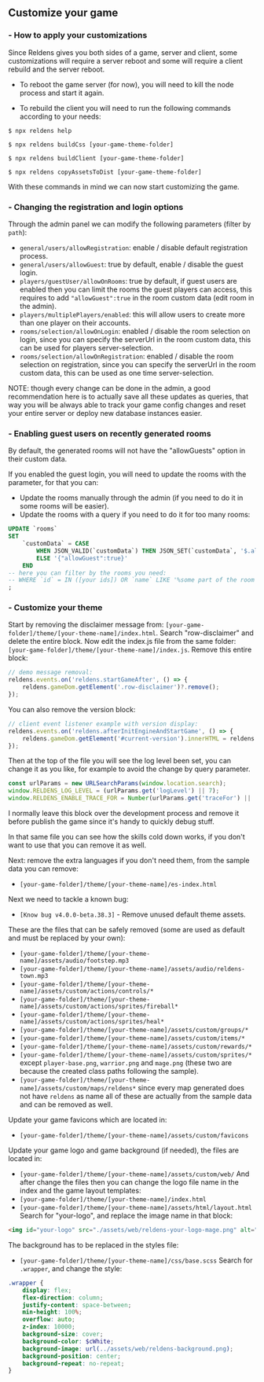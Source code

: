 ## Customize your game

### - How to apply your customizations

Since Reldens gives you both sides of a game, server and client, some customizations will require a server reboot and some will require a client rebuild and the server reboot.

- To reboot the game server (for now), you will need to kill the node process and start it again.

- To rebuild the client you will need to run the following commands according to your needs:

```
$ npx reldens help

$ npx reldens buildCss [your-game-theme-folder]

$ npx reldens buildClient [your-game-theme-folder]

$ npx reldens copyAssetsToDist [your-game-theme-folder]
```

With these commands in mind we can now start customizing the game.

### - Changing the registration and login options

Through the admin panel we can modify the following parameters (filter by `path`):

- `general/users/allowRegistration`: enable / disable default registration process.
- `general/users/allowGuest`: true by default, enable / disable the guest login.
- `players/guestUser/allowOnRooms`: true by default, if guest users are enabled then you can limit the rooms the guest players can access, this requires to add `"allowGuest":true` in the room custom data (edit room in the admin). 
- `players/multiplePlayers/enabled`: this will allow users to create more than one player on their accounts.
- `rooms/selection/allowOnLogin`: enabled / disable the room selection on login, since you can specify the serverUrl in the room custom data, this can be used for players server-selection.
- `rooms/selection/allowOnRegistration`: enabled / disable the room selection on registration, since you can specify the serverUrl in the room custom data, this can be used as one time server-selection.

NOTE: though every change can be done in the admin, a good recommendation here is to actually save all these updates as queries, that way you will be always able to track your game config changes and reset your entire server or deploy new database instances easier.  


### - Enabling guest users on recently generated rooms

By default, the generated rooms will not have the "allowGuests" option in their custom data.

If you enabled the guest login, you will need to update the rooms with the parameter, for that you can:
- Update the rooms manually through the admin (if you need to do it in some rooms will be easier).
- Update the rooms with a query if you need to do it for too many rooms:
```sql
UPDATE `rooms`
SET 
    `customData` = CASE
        WHEN JSON_VALID(`customData`) THEN JSON_SET(`customData`, '$.allowGuest', TRUE)
        ELSE '{"allowGuest":true}'
    END
-- here you can filter by the rooms you need:
-- WHERE `id` = IN ([your ids]) OR `name` LIKE '%some part of the room name%'
;
```

### - Customize your theme

Start by removing the disclaimer message from: `[your-game-folder]/theme/[your-theme-name]/index.html`.
Search "row-disclaimer" and delete the entire block.
Now edit the index.js file from the same folder: `[your-game-folder]/theme/[your-theme-name]/index.js`.
Remove this entire block:
```js
// demo message removal:
reldens.events.on('reldens.startGameAfter', () => {
    reldens.gameDom.getElement('.row-disclaimer')?.remove();
});
```

You can also remove the version block:
```js
// client event listener example with version display:
reldens.events.on('reldens.afterInitEngineAndStartGame', () => {
    reldens.gameDom.getElement('#current-version').innerHTML = reldens.config.client.gameEngine.version+' -';
});
```

Then at the top of the file you will see the log level been set, you can change it as you like, for example to avoid the change by query parameter. 
```js
const urlParams = new URLSearchParams(window.location.search);
window.RELDENS_LOG_LEVEL = (urlParams.get('logLevel') || 7);
window.RELDENS_ENABLE_TRACE_FOR = Number(urlParams.get('traceFor') || 'emergency,alert,critical');
```

I normally leave this block over the development process and remove it before publish the game since it's handy to quickly debug stuff.

In that same file you can see how the skills cold down works, if you don't want to use that you can remove it as well.

Next: remove the extra languages if you don't need them, from the sample data you can remove:
- `[your-game-folder]/theme/[your-theme-name]/es-index.html`

Next we need to tackle a known bug: 
- `[Know bug v4.0.0-beta.38.3]` - Remove unused default theme assets.

These are the files that can be safely removed (some are used as default and must be replaced by your own):
- `[your-game-folder]/theme/[your-theme-name]/assets/audio/footstep.mp3`
- `[your-game-folder]/theme/[your-theme-name]/assets/audio/reldens-town.mp3`
- `[your-game-folder]/theme/[your-theme-name]/assets/custom/actions/controls/*`
- `[your-game-folder]/theme/[your-theme-name]/assets/custom/actions/sprites/fireball*`
- `[your-game-folder]/theme/[your-theme-name]/assets/custom/actions/sprites/heal*`
- `[your-game-folder]/theme/[your-theme-name]/assets/custom/groups/*`
- `[your-game-folder]/theme/[your-theme-name]/assets/custom/items/*`
- `[your-game-folder]/theme/[your-theme-name]/assets/custom/rewards/*`
- `[your-game-folder]/theme/[your-theme-name]/assets/custom/sprites/*` except `player-base.png`, `warrior.png` and `mage.png` (these two are because the created class paths following the sample).
- `[your-game-folder]/theme/[your-theme-name]/assets/custom/maps/reldens*` since every map generated does not have `reldens` as name all of these are actually from the sample data and can be removed as well.

Update your game favicons which are located in:
- `[your-game-folder]/theme/[your-theme-name]/assets/custom/favicons`

Update your game logo and game background (if needed), the files are located in:
- `[your-game-folder]/theme/[your-theme-name]/assets/custom/web/`
And after change the files then you can change the logo file name in the index and the game layout templates:
- `[your-game-folder]/theme/[your-theme-name]/index.html`
- `[your-game-folder]/theme/[your-theme-name]/assets/html/layout.html`
Search for "your-logo", and replace the image name in that block:
```html
<img id="your-logo" src="./assets/web/reldens-your-logo-mage.png" alt="reldens"/>
```
The background has to be replaced in the styles file:
- `[your-game-folder]/theme/[your-theme-name]/css/base.scss`
Search for `.wrapper`, and change the style:
```scss
.wrapper {
    display: flex;
    flex-direction: column;
    justify-content: space-between;
    min-height: 100%;
    overflow: auto;
    z-index: 10000;
    background-size: cover;
    background-color: $cWhite;
    background-image: url(../assets/web/reldens-background.png);
    background-position: center;
    background-repeat: no-repeat;
}
```
